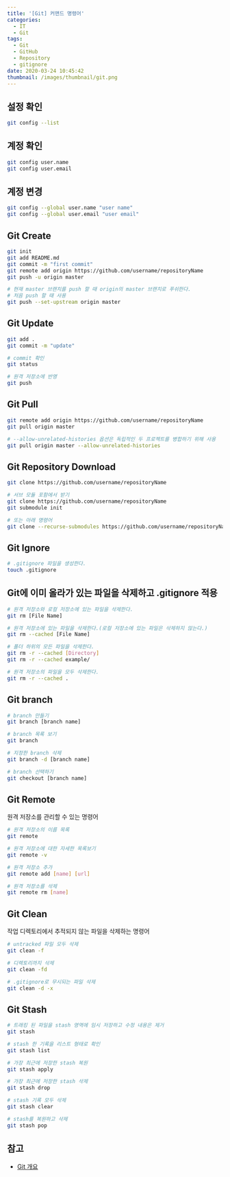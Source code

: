 ```yaml
---
title: '[Git] 커맨드 명령어'
categories:
  - IT
  - Git
tags:
  - Git
  - GitHub
  - Repository
  - gitignore
date: 2020-03-24 10:45:42
thumbnail: /images/thumbnail/git.png
---
```


## 설정 확인

```bash
git config --list
```

## 계정 확인

```bash
git config user.name
git config user.email
```

## 계정 변경

```bash
git config --global user.name "user name"
git config --global user.email "user email"
```

## Git Create

```bash
git init
git add README.md
git commit -m "first commit"
git remote add origin https://github.com/username/repositoryName
git push -u origin master

# 현재 master 브랜치를 push 할 때 origin의 master 브랜치로 푸쉬한다.
# 처음 push 할 때 사용
git push --set-upstream origin master
```

## Git Update

```bash
git add .
git commit -m "update"

# commit 확인
git status

# 원격 저장소에 반영
git push
```

## Git Pull

```bash
git remote add origin https://github.com/username/repositoryName
git pull origin master

# --allow-unrelated-histories 옵션은 독립적인 두 프로젝트를 병합하기 위해 사용
git pull origin master --allow-unrelated-histories
```

## Git Repository Download

```bash
git clone https://github.com/username/repositoryName

# 서브 모듈 포함에서 받기
git clone https://github.com/username/repositoryName
git submodule init

# 또는 아래 명령어
git clone --recurse-submodules https://github.com/username/repositoryName
```

## Git Ignore

```bash
# .gitignore 파일을 생성한다.
touch .gitignore
```

## Git에 이미 올라가 있는 파일을 삭제하고 .gitignore 적용

```bash
# 원격 저장소와 로컬 저장소에 있는 파일을 삭제한다.
git rm [File Name]

# 원격 저장소에 있는 파일을 삭제한다.(로컬 저장소에 있는 파일은 삭제하지 않는다.)
git rm --cached [File Name]

# 폴더 하위의 모든 파일을 삭제한다.
git rm -r --cached [Directory]
git rm -r --cached example/

# 원격 저장소의 파일을 모두 삭제한다.
git rm -r --cached .
```

## Git branch

```bash
# branch 만들기
git branch [branch name]

# branch 목록 보기
git branch

# 지정한 branch 삭제
git branch -d [branch name]

# branch 선택하기
git checkout [branch name]
```

## Git Remote

원격 저장소를 관리할 수 있는 명령어

```bash
# 원격 저장소의 이름 목록
git remote

# 원격 저장소에 대한 자세한 목록보기
git remote -v

# 원격 저장소 추가
git remote add [name] [url]

# 원격 저장소를 삭제
git remote rm [name]
```

## Git Clean

작업 디렉토리에서 추적되지 않는 파일을 삭제하는 명령어

```bash
# untracked 파일 모두 삭제
git clean -f

# 디렉토리까지 삭제
git clean -fd

# .gitignore로 무시되는 파일 삭제
git clean -d -x
```

## Git Stash

```bash
# 트래킹 된 파일을 stash 영역에 임시 저장하고 수정 내용은 제거
git stash

# stash 한 기록을 리스트 형태로 확인
git stash list

# 가장 최근에 저장한 stash 복원
git stash apply

# 가장 최근에 저장한 stash 삭제
git stash drop

# stash 기록 모두 삭제
git stash clear

# stash를 복원하고 삭제
git stash pop
```

## 참고

- [Git 개요](http://www.devkuma.com/books/pages/422)
